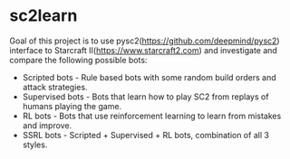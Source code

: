 # sc2learn

Goal of this project is to use pysc2(https://github.com/deepmind/pysc2) interface
to Starcraft II(https://www.starcraft2.com) and investigate and compare the following possible bots:

+ Scripted bots - Rule based bots with some random build orders and attack strategies.
+ Supervised bots - Bots that learn how to play SC2 from replays of humans playing the game.
+ RL bots - Bots that use reinforcement learning to learn from mistakes and improve.
+ SSRL bots - Scripted + Supervised + RL bots, combination of all 3 styles.

